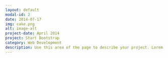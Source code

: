 ```yaml
---
layout: default
modal-id: 2
date: 2014-07-17
img: cake.png
alt: image-alt
project-date: April 2014
project: Start Bootstrap
category: Web Development
description: Use this area of the page to describe your project. Lorem ipsum dolor sit amet, consectetur adipisicing elit. Mollitia neque assumenda ipsam nihil, molestias magnam, recusandae quos quis inventore quisquam velit asperiores, vitae? Reprehenderit soluta, eos quod consequuntur itaque. Nam.
---
```

